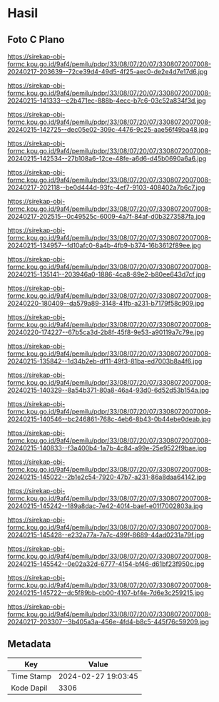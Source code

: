 # Hasil

## Foto C Plano

https://sirekap-obj-formc.kpu.go.id/9af4/pemilu/pdpr/33/08/07/20/07/3308072007008-20240217-203639--72ce39d4-49d5-4f25-aec0-de2e4d7e17d6.jpg

https://sirekap-obj-formc.kpu.go.id/9af4/pemilu/pdpr/33/08/07/20/07/3308072007008-20240215-141333--c2b471ec-888b-4ecc-b7c6-03c52a834f3d.jpg

https://sirekap-obj-formc.kpu.go.id/9af4/pemilu/pdpr/33/08/07/20/07/3308072007008-20240215-142725--dec05e02-309c-4476-9c25-aae56f49ba48.jpg

https://sirekap-obj-formc.kpu.go.id/9af4/pemilu/pdpr/33/08/07/20/07/3308072007008-20240215-142534--27b108a6-12ce-48fe-a6d6-d45b0690a6a6.jpg

https://sirekap-obj-formc.kpu.go.id/9af4/pemilu/pdpr/33/08/07/20/07/3308072007008-20240217-202118--be0d444d-93fc-4ef7-9103-408402a7b6c7.jpg

https://sirekap-obj-formc.kpu.go.id/9af4/pemilu/pdpr/33/08/07/20/07/3308072007008-20240217-202515--0c49525c-6009-4a7f-84af-d0b3273587fa.jpg

https://sirekap-obj-formc.kpu.go.id/9af4/pemilu/pdpr/33/08/07/20/07/3308072007008-20240215-134957--fd10afc0-8a4b-4fb9-b374-16b3612f89ee.jpg

https://sirekap-obj-formc.kpu.go.id/9af4/pemilu/pdpr/33/08/07/20/07/3308072007008-20240215-135141--203946a0-1886-4ca8-89e2-b80ee643d7cf.jpg

https://sirekap-obj-formc.kpu.go.id/9af4/pemilu/pdpr/33/08/07/20/07/3308072007008-20240220-180409--da579a89-3148-41fb-a231-b7179f58c909.jpg

https://sirekap-obj-formc.kpu.go.id/9af4/pemilu/pdpr/33/08/07/20/07/3308072007008-20240220-174227--67b5ca3d-2b8f-45f8-9e53-a90119a7c79e.jpg

https://sirekap-obj-formc.kpu.go.id/9af4/pemilu/pdpr/33/08/07/20/07/3308072007008-20240215-135842--1d34b2eb-df11-49f3-81ba-ed7003b8a4f6.jpg

https://sirekap-obj-formc.kpu.go.id/9af4/pemilu/pdpr/33/08/07/20/07/3308072007008-20240215-140329--8a54b371-80a8-46a4-93d0-6d52d53b154a.jpg

https://sirekap-obj-formc.kpu.go.id/9af4/pemilu/pdpr/33/08/07/20/07/3308072007008-20240215-140546--bc246861-768c-4eb6-8b43-0b44ebe0deab.jpg

https://sirekap-obj-formc.kpu.go.id/9af4/pemilu/pdpr/33/08/07/20/07/3308072007008-20240215-140833--f3a400b4-1a7b-4c84-a99e-25e9522f9bae.jpg

https://sirekap-obj-formc.kpu.go.id/9af4/pemilu/pdpr/33/08/07/20/07/3308072007008-20240215-145022--2b1e2c54-7920-47b7-a231-86a8daa64142.jpg

https://sirekap-obj-formc.kpu.go.id/9af4/pemilu/pdpr/33/08/07/20/07/3308072007008-20240215-145242--189a8dac-7e42-40f4-baef-e01f7002803a.jpg

https://sirekap-obj-formc.kpu.go.id/9af4/pemilu/pdpr/33/08/07/20/07/3308072007008-20240215-145428--e232a77a-7a7c-499f-8689-44ad0231a79f.jpg

https://sirekap-obj-formc.kpu.go.id/9af4/pemilu/pdpr/33/08/07/20/07/3308072007008-20240215-145542--0e02a32d-6777-4154-bf46-d61bf23f950c.jpg

https://sirekap-obj-formc.kpu.go.id/9af4/pemilu/pdpr/33/08/07/20/07/3308072007008-20240215-145722--dc5f89bb-cb00-4107-bf4e-7d6e3c259215.jpg

https://sirekap-obj-formc.kpu.go.id/9af4/pemilu/pdpr/33/08/07/20/07/3308072007008-20240217-203307--3b405a3a-456e-4fd4-b8c5-445f76c59209.jpg


## Metadata

| Key        | Value               |
| ---------- | ------------------- |
| Time Stamp | 2024-02-27 19:03:45 |
| Kode Dapil | 3306                |



